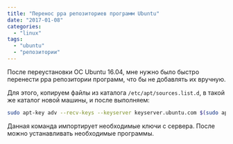 ```yaml
---
title: "Перенос ppa репозиториев программ Ubuntu"
date: "2017-01-08"
categories: 
  - "linux"
tags: 
  - "ubuntu"
  - "репозитории"
---
```


После переустановки ОС Ubuntu 16.04, мне нужно было быстро перенести ppa репозитории программ, что бы не добавлять их вручную.

Для этого, копируем файлы из каталога `/etc/apt/sources.list.d`, в такой же каталог новой машины, и после выполняем:

```bash
sudo apt-key adv --recv-keys --keyserver keyserver.ubuntu.com $(sudo apt-get update 2>&1 | grep -o '[0-9A-Z]\{16\}$' | xargs)
```

Данная команда импортирует необходимые ключи с сервера. После можно устанавливать необходимые программы.
